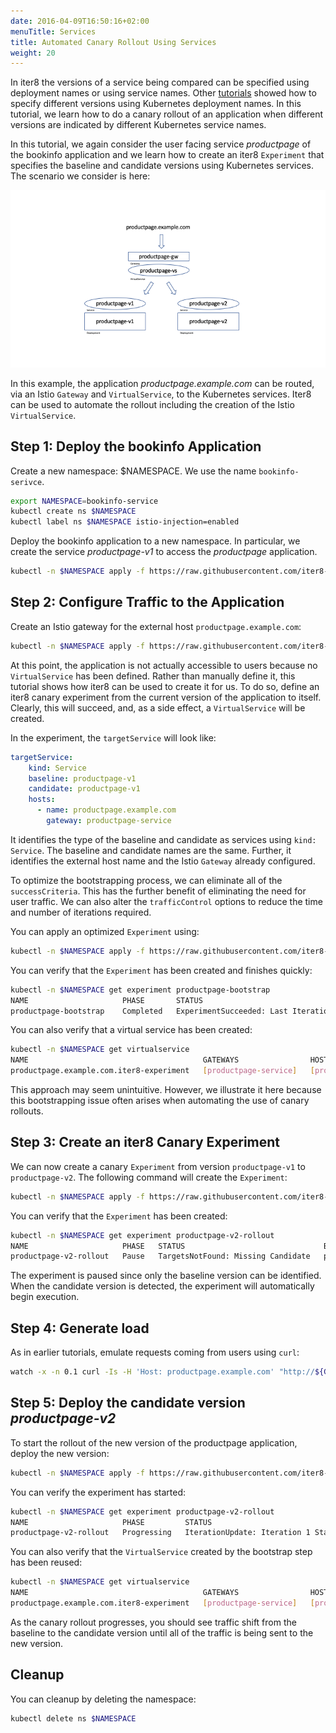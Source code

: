 ```yaml
---
date: 2016-04-09T16:50:16+02:00
menuTitle: Services
title: Automated Canary Rollout Using Services
weight: 20
---
```


In iter8 the versions of a service being compared can be specified using deployment names or using service names. Other [tutorials](iter8_bookinfo_istio.md) showed how to specify different versions using Kubernetes deployment names. In this tutorial, we learn how to do a canary rollout of an application when different versions are indicated by different Kubernetes service names.

In this tutorial, we again consider the user facing service _productpage_ of the bookinfo application and we learn how to create an iter8 `Experiment` that specifies the baseline and candidate versions using Kubernetes services. The scenario we consider is here:

![Example Application Deployment Using Services](/images/service_deployment.png)

In this example, the application _productpage.example.com_ can be routed, via an Istio `Gateway` and `VirtualService`, to the Kubernetes services. Iter8 can be used to automate the rollout including the creation of the Istio `VirtualService`.

## Step 1: Deploy the bookinfo Application

Create a new namespace: $NAMESPACE. We use the name `bookinfo-serivce`.

```bash
export NAMESPACE=bookinfo-service
kubectl create ns $NAMESPACE
kubectl label ns $NAMESPACE istio-injection=enabled
```

Deploy the bookinfo application to a new namespace. In particular, we create the service _productpage-v1_ to access the _productpage_ application.

```bash
kubectl -n $NAMESPACE apply -f https://raw.githubusercontent.com/iter8-tools/iter8-controller/v0.2.1/doc/tutorials/istio/bookinfo/bookinfo-tutorial.yaml -f https://raw.githubusercontent.com/iter8-tools/iter8-controller/v0.2.1/doc/tutorials/istio/bookinfo/service/productpage-v1.yaml
```

## Step 2: Configure Traffic to the Application

Create an Istio gateway for the external host `productpage.example.com`:

```bash
kubectl -n $NAMESPACE apply -f https://raw.githubusercontent.com/iter8-tools/iter8-controller/v0.2.1/doc/tutorials/istio/bookinfo/service/bookinfo-gateway.yaml
```

At this point, the application is not actually accessible to users because no `VirtualService` has been defined. Rather than manually define it, this tutorial shows how iter8 can be used to create it for us. To do so, define an iter8 canary experiment from the current version of the application to itself. Clearly, this will succeed, and, as a side effect, a `VirtualService` will be created.

In the experiment, the `targetService` will look like:

```yaml
targetService:
    kind: Service
    baseline: productpage-v1
    candidate: productpage-v1
    hosts:
      - name: productpage.example.com
        gateway: productpage-service
```

It identifies the type of the baseline and candidate as services using `kind: Service`. The baseline and candidate names are the same. Further, it identifies the external host name and the Istio `Gateway` already configured.

To optimize the bootstrapping process, we can eliminate all of the `successCriteria`. This has the further benefit of eliminating the need for user traffic. We can also alter the  `trafficControl` options to reduce the time and number of iterations required.

You can apply an optimized `Experiment` using:

```bash
kubectl -n $NAMESPACE apply -f https://raw.githubusercontent.com/iter8-tools/iter8-controller/v0.2.1/doc/tutorials/istio/bookinfo/service/bootstrap-productpage.yaml
```

You can verify that the `Experiment` has been created and finishes quickly:

```bash
kubectl -n $NAMESPACE get experiment productpage-bootstrap
NAME                     PHASE       STATUS                                              BASELINE         PERCENTAGE   CANDIDATE        PERCENTAGE
productpage-bootstrap    Completed   ExperimentSucceeded: Last Iteration Was Completed   productpage-v1   0          productpage-v1   100
```

You can also verify that a virtual service has been created:

```bash
kubectl -n $NAMESPACE get virtualservice
NAME                                       GATEWAYS                HOSTS                       AGE
productpage.example.com.iter8-experiment   [productpage-service]   [productpage.example.com]   20m
```

This approach may seem unintuitive. However, we illustrate it here because this bootstrapping issue often arises when automating the use of canary rollouts.

## Step 3: Create an iter8 Canary Experiment

We can now create a canary `Experiment` from version `productpage-v1` to `productpage-v2`. The following command will create the `Experiment`:

```bash
kubectl -n $NAMESPACE apply -f https://raw.githubusercontent.com/iter8-tools/iter8-controller/v0.2.1/doc/tutorials/istio/bookinfo/service/canary_productpage-v1_to_productpage-v2.yaml
```

You can verify that the `Experiment` has been created:

```bash
kubectl -n $NAMESPACE get experiment productpage-v2-rollout
NAME                     PHASE   STATUS                               BASELINE         PERCENTAGE   CANDIDATE        PERCENTAGE
productpage-v2-rollout   Pause   TargetsNotFound: Missing Candidate   productpage-v1   100   productpage-v2   0
```

The experiment is paused since only the baseline version can be identified. When the candidate version is detected, the experiment will automatically begin execution.

## Step 4: Generate load

As in earlier tutorials, emulate requests coming from users using `curl`:

```bash
watch -x -n 0.1 curl -Is -H 'Host: productpage.example.com' "http://${GATEWAY_URL}/productpage"
```

## Step 5: Deploy the candidate version _productpage-v2_

To start the rollout of the new version of the productpage application, deploy the new version:

```bash
kubectl -n $NAMESPACE apply -f https://raw.githubusercontent.com/iter8-tools/iter8-controller/v0.2.1/doc/tutorials/istio/bookinfo/productpage-v2.yaml -f https://raw.githubusercontent.com/iter8-tools/iter8-controller/v0.2.1/doc/tutorials/istio/bookinfo/service/productpage-v2.yaml
```

You can verify the experiment has started:

```bash
kubectl -n $NAMESPACE get experiment productpage-v2-rollout
NAME                     PHASE         STATUS                                 BASELINE         PERCENTAGE   CANDIDATE        PERCENTAGE
productpage-v2-rollout   Progressing   IterationUpdate: Iteration 1 Started   productpage-v1   80           productpage-v2   20
```

You can also verify that the  `VirtualService` created by the bootstrap step has been reused:

```bash
kubectl -n $NAMESPACE get virtualservice
NAME                                       GATEWAYS                HOSTS                       AGE
productpage.example.com.iter8-experiment   [productpage-service]   [productpage.example.com]   20m
```

As the canary rollout progresses, you should see traffic shift from the baseline to the candidate version until all of the traffic is being sent to the new version.

## Cleanup

You can cleanup by deleting the namespace:

```bash
kubectl delete ns $NAMESPACE
```
